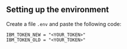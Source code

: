 ## Setting up the environment
Create a file ```.env``` and paste the following code:
```
IBM_TOKEN_NEW = "<YOUR_TOKEN>"
IBM_TOKEN_OLD = "<YOUR_TOKEN>"
```
